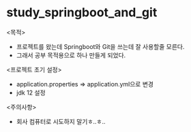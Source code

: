 # study_springboot_and_git
<목적>
- 프로젝트를 왔는데 Springboot와 Git을 쓰는데 잘 사용할줄 모른다.
- 그래서 공부 목적용으로 하나 만들게 되었다.

<프로젝트 초기 설정>
- application.properties => application.yml으로 변경
- jdk 12 설정

<주의사항>
- 회사 컴퓨터로 시도하지 말기ㅎ..ㅎ..
